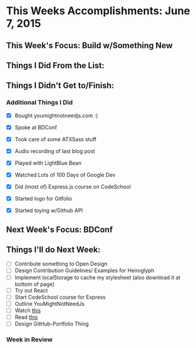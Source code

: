 # This Weeks Accomplishments: June 7, 2015

## This Week's Focus: Build w/Something New

## Things I Did From the List:


## Things I Didn't Get to/Finish:


### Additional Things I Did

- [x] Bought youmightnotneedjs.com :)
- [x] Spoke at BDConf
- [x] Took care of some ATXSass stuff
- [x] Audio recording of last blog post
- [x] Played with LightBlue Bean
- [x] Watched Lots of 100 Days of Google Dev
- [x] Did (most of) Express.js course on CodeSchool
- [x] Started logo for Gitfolio
- [x] Started toying w/Github API


## Next Week's Focus: BDConf

## Things I'll do Next Week:

- [ ] Contribute something to Open Design
- [ ] Design Contribution Guidelines/ Examples for Heiroglyph
- [ ] Implement localStorage to cache my stylesheet (also download it at bottom of page)
- [ ] Try out React
- [ ] Start CodeSchool course for Express
- [ ] Outline YouMightNotNeedJs
- [ ] Watch [this](https://www.youtube.com/watch?v=d5_6yHixpsQ)
- [ ] Read [this](http://www.html5rocks.com/en/tutorials/dnd/basics/)
- [ ] Design GitHub-Portfolio Thing

### Week in Review


